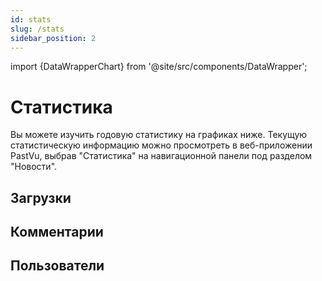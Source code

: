 ```yaml
---
id: stats
slug: /stats
sidebar_position: 2
---
```


import {DataWrapperChart} from '@site/src/components/DataWrapper';

# Статистика

Вы можете изучить годовую статистику на графиках ниже. Текущую статистическую информацию можно просмотреть в веб-приложении PastVu, выбрав "Статистика" на навигационной панели под разделом "Новости".

## Загрузки

<DataWrapperChart title="Загружено фото" chartId="0f8ip" />

<DataWrapperChart title="Загружено картин" chartId="0JzxP" />

<DataWrapperChart title="Общее количество загрузок" chartId="4GJXU" />

<DataWrapperChart title="Фото по времени" chartId="qimhx" />

<DataWrapperChart title="Фото по годам" chartId="mFE9n" />

## Комментарии

<DataWrapperChart title="Комментарии к новостям" chartId="lDNIH" />

<DataWrapperChart title="Комментарии к изображениям" chartId="bXe1J" />

<DataWrapperChart title="Общее количество комментариев" chartId="oPzuU" />

## Пользователи

<DataWrapperChart title="Новые пользователи" chartId="Xnlvl" />

<DataWrapperChart title="Активность пользователей" chartId="lDZIR" />

<DataWrapperChart title="Общее количество пользователей" chartId="2YVg9" />

